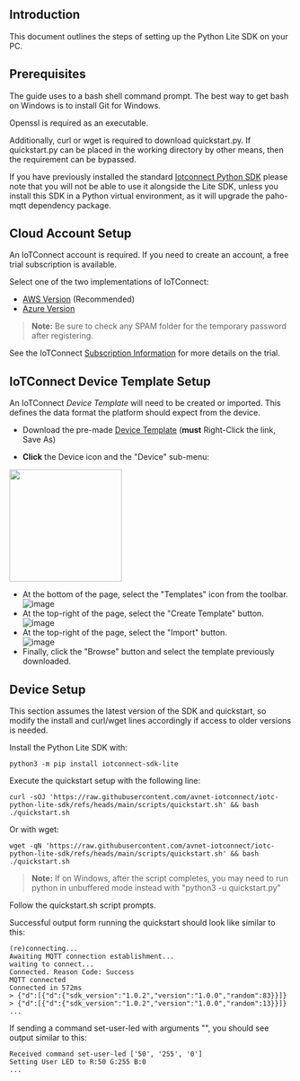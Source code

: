 ## Introduction
This document outlines the steps of setting up the Python Lite SDK
on your PC.

## Prerequisites
The guide uses to a bash shell command prompt. The best way to get bash on
Windows is to install Git for Windows.

Openssl is required as an executable.

Additionally, curl or wget is required to download quickstart.py.
If quickstart.py can be placed in the working directory by other means,
then the requirement can be bypassed.

If you have previously installed the standard [Iotconnect Python SDK](https://github.com/avnet-iotconnect/iotc-python-sdk)
please note that you will not be able to use it alongside the Lite SDK,
unless you install this SDK in a Python virtual environment, as it will upgrade the 
paho-mqtt dependency package.

## Cloud Account Setup
An IoTConnect account is required.  If you need to create an account, a free trial subscription is available.

Select one of the two implementations of IoTConnect:
* [AWS Version](https://subscription.iotconnect.io/subscribe?cloud=aws)  (Recommended)
* [Azure Version](https://subscription.iotconnect.io/subscribe?cloud=azure)  

> **Note:**  Be sure to check any SPAM folder for the temporary password after registering.

See the IoTConnect [Subscription Information](https://github.com/avnet-iotconnect/avnet-iotconnect.github.io/blob/main/documentation/iotconnect/subscription/subscription.md) for more details on the trial.

## IoTConnect Device Template Setup

An IoTConnect *Device Template* will need to be created or imported. This defines the data format the platform should expect from the device.
* Download the pre-made  [Device Template](files/plitedemo-template.json?raw=1) (**must** Right-Click the link, Save As)
 
* **Click** the Device icon and the "Device" sub-menu:  
<img src="https://github.com/avnet-iotconnect/avnet-iotc-mtb-xensiv-example/assets/40640041/57e0b0c8-08ba-4c3f-b33d-489d7d0db568" width=200>
  
* At the bottom of the page, select the "Templates" icon from the toolbar.<br>![image](https://github.com/avnet-iotconnect/avnet-iotconnect.github.io/assets/40640041/3dc0b82c-13ea-4d99-93be-3adf14575709)
* At the top-right of the page, select the "Create Template" button.<br>![image](https://github.com/avnet-iotconnect/avnet-iotconnect.github.io/assets/40640041/33325cbd-4fee-4958-b32a-f28d0d52342c)
* At the top-right of the page, select the "Import" button.<br>![image](https://github.com/avnet-iotconnect/avnet-iotconnect.github.io/assets/40640041/418b999c-58e2-49f3-a3f1-118b16271b26)
* Finally, click the "Browse" button and select the template previously downloaded.

## Device Setup

This section assumes the latest version of the SDK and quickstart,
so modify the install and curl/wget lines accordingly if access to older versions is needed.

Install the Python Lite SDK with:

```shell
python3 -m pip install iotconnect-sdk-lite
```

Execute the quickstart setup with the following line:

```shell
curl -sOJ 'https://raw.githubusercontent.com/avnet-iotconnect/iotc-python-lite-sdk/refs/heads/main/scripts/quickstart.sh' && bash ./quickstart.sh
``` 

Or with wget:

```shell
wget -qN 'https://raw.githubusercontent.com/avnet-iotconnect/iotc-python-lite-sdk/refs/heads/main/scripts/quickstart.sh' && bash ./quickstart.sh
```

> **Note:** If on Windows, after the script completes, 
> you may need to run python in unbuffered mode instead with "python3 -u quickstart.py"


Follow the quickstart.sh script prompts.

Successful output form running the quickstart should look like similar to this:
```
(re)connecting...
Awaiting MQTT connection establishment...
waiting to connect...
Connected. Reason Code: Success
MQTT connected
Connected in 572ms
> {"d":[{"d":{"sdk_version":"1.0.2","version":"1.0.0","random":83}}]}
> {"d":[{"d":{"sdk_version":"1.0.2","version":"1.0.0","random":13}}]}
...
```

If sending a command set-user-led with arguments "", you should see output similar to this:
```
Received command set-user-led ['50', '255', '0']
Setting User LED to R:50 G:255 B:0
...
```
